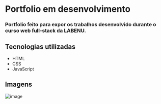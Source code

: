 # Portfolio em desenvolvimento
### Portfolio feito para expor os trabalhos desenvolvido durante o curso web full-stack da LABENU.

## Tecnologias utilizadas
* HTML
* CSS
* JavaScript

## Imagens

![image](https://user-images.githubusercontent.com/69319634/126697862-7b52413e-4154-4518-b834-fe6cde8d52b0.png)
